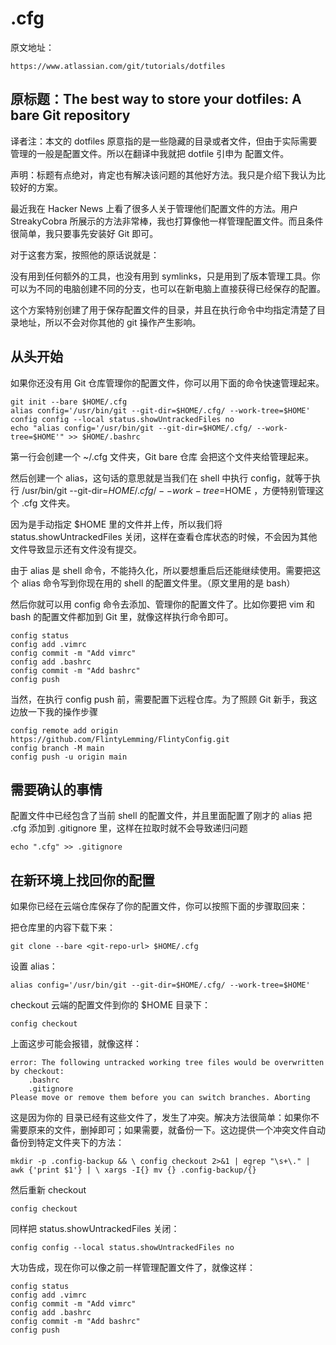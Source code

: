 # .cfg


原文地址：
```
https://www.atlassian.com/git/tutorials/dotfiles
```

## 原标题：The best way to store your dotfiles: A bare Git repository

译者注：本文的 dotfiles 原意指的是一些隐藏的目录或者文件，但由于实际需要管理的一般是配置文件。所以在翻译中我就把 dotfile 引申为 配置文件。

声明：标题有点绝对，肯定也有解决该问题的其他好方法。我只是介绍下我认为比较好的方案。

最近我在 Hacker News 上看了很多人关于管理他们配置文件的方法。用户 StreakyCobra 所展示的方法非常棒，我也打算像他一样管理配置文件。而且条件很简单，我只要事先安装好 Git 即可。

对于这套方案，按照他的原话说就是：

没有用到任何额外的工具，也没有用到 symlinks，只是用到了版本管理工具。你可以为不同的电脑创建不同的分支，也可以在新电脑上直接获得已经保存的配置。

这个方案特别创建了用于保存配置文件的目录，并且在执行命令中均指定清楚了目录地址，所以不会对你其他的 git 操作产生影响。

## 从头开始
如果你还没有用 Git 仓库管理你的配置文件，你可以用下面的命令快速管理起来。
```
git init --bare $HOME/.cfg
alias config='/usr/bin/git --git-dir=$HOME/.cfg/ --work-tree=$HOME'
config config --local status.showUntrackedFiles no
echo "alias config='/usr/bin/git --git-dir=$HOME/.cfg/ --work-tree=$HOME'" >> $HOME/.bashrc
```
第一行会创建一个 ~/.cfg 文件夹，Git bare 仓库 会把这个文件夹给管理起来。

然后创建一个 alias，这句话的意思就是当我们在 shell 中执行 config，就等于执行 /usr/bin/git --git-dir=$HOME/.cfg/ --work-tree=$HOME ，方便特别管理这个 .cfg 文件夹。

因为是手动指定 $HOME 里的文件并上传，所以我们将 status.showUntrackedFiles 关闭，这样在查看仓库状态的时候，不会因为其他文件导致显示还有文件没有提交。

由于 alias 是 shell 命令，不能持久化，所以要想重启后还能继续使用。需要把这个 alias 命令写到你现在用的 shell 的配置文件里。（原文里用的是 bash）

然后你就可以用 config 命令去添加、管理你的配置文件了。比如你要把 vim 和 bash 的配置文件都加到 Git 里，就像这样执行命令即可。
```
config status
config add .vimrc 
config commit -m "Add vimrc"
config add .bashrc
config commit -m "Add bashrc"
config push 
```
当然，在执行 config push 前，需要配置下远程仓库。为了照顾 Git 新手，我这边放一下我的操作步骤

```
config remote add origin https://github.com/FlintyLemming/FlintyConfig.git
config branch -M main
config push -u origin main
```
## 需要确认的事情
配置文件中已经包含了当前 shell 的配置文件，并且里面配置了刚才的 alias
把 .cfg 添加到 .gitignore 里，这样在拉取时就不会导致递归问题
```
echo ".cfg" >> .gitignore
```
## 在新环境上找回你的配置
如果你已经在云端仓库保存了你的配置文件，你可以按照下面的步骤取回来：


把仓库里的内容下载下来：

```
git clone --bare <git-repo-url> $HOME/.cfg
```

设置 alias：

```
alias config='/usr/bin/git --git-dir=$HOME/.cfg/ --work-tree=$HOME'
```

checkout 云端的配置文件到你的 $HOME 目录下：

```
config checkout
```

上面这步可能会报错，就像这样：

```
error: The following untracked working tree files would be overwritten by checkout:    
    .bashrc     
    .gitignore 
Please move or remove them before you can switch branches. Aborting
```

这是因为你的 目录已经有这些文件了，发生了冲突。解决方法很简单：如果你不需要原来的文件，删掉即可；如果需要，就备份一下。这边提供一个冲突文件自动备份到特定文件夹下的方法：

```
mkdir -p .config-backup && \ config checkout 2>&1 | egrep "\s+\." | awk {'print $1'} | \ xargs -I{} mv {} .config-backup/{}
```

然后重新 checkout

```
config checkout
```

同样把 status.showUntrackedFiles 关闭：

```
config config --local status.showUntrackedFiles no
```

大功告成，现在你可以像之前一样管理配置文件了，就像这样：

```
config status 
config add .vimrc 
config commit -m "Add vimrc" 
config add .bashrc 
config commit -m "Add bashrc" 
config push
```
